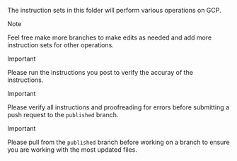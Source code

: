 The instruction sets in this folder will perform various operations on GCP.

> [!NOTE]
> Feel free make more branches to make edits as needed and add more instruction sets for other operations.

> [!IMPORTANT]
> Please run the instructions you post to verify the accuray of the instructions.

> [!IMPORTANT]
> Please verify all instructions and proofreading for errors before submitting a push request to the `published` branch.

> [!IMPORTANT]
> Please pull from the `published` branch before working on a branch to ensure you are working with the most updated files.
